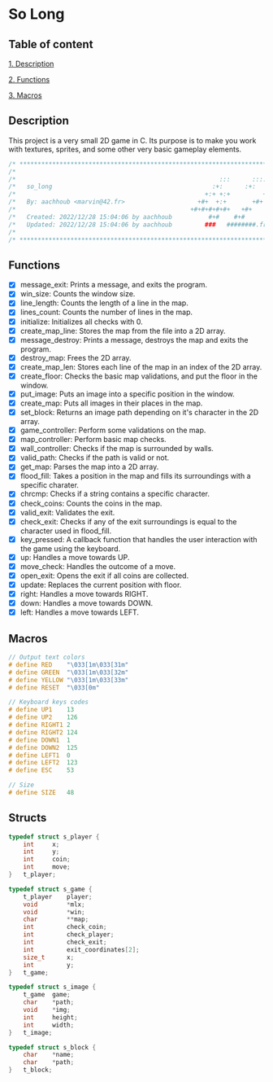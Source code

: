 # So Long

## Table of content

[1. Description](#description)

[2. Functions](#functions)

[3. Macros](#macros)

## Description

This project is a very small 2D game in C.
Its purpose is to make you work with textures, sprites, and some other very basic gameplay elements.

```c
/* ************************************************************************** */
/*                                                                            */
/*                                                        :::      ::::::::   */
/*   so_long                                            :+:      :+:    :+:   */
/*                                                    +:+ +:+         +:+     */
/*   By: aachhoub <marvin@42.fr>                    +#+  +:+       +#+        */
/*                                                +#+#+#+#+#+   +#+           */
/*   Created: 2022/12/28 15:04:06 by aachhoub          #+#    #+#             */
/*   Updated: 2022/12/28 15:04:06 by aachhoub         ###   ########.fr       */
/*                                                                            */
/* ************************************************************************** */
```

## Functions

- [x] message_exit: Prints a message, and exits the program.
- [x] win_size: Counts the window size.
- [x] line_length: Counts the length of a line in the map.
- [x] lines_count: Counts the number of lines in the map.
- [x] initialize: Initializes all checks with 0.
- [x] create_map_line: Stores the map from the file into a 2D array.
- [x] message_destroy: Prints a message, destroys the map and exits the program.
- [x] destroy_map: Frees the 2D array.
- [x] create_map_len: Stores each line of the map in an index of the 2D array.
- [x] create_floor: Checks the basic map validations, and put the floor in the window.
- [x] put_image: Puts an image into a specific position in the window.
- [x] create_map: Puts all images in their places in the map.
- [x] set_block: Returns an image path depending on it's character in the 2D array.
- [x] game_controller: Perform some validations on the map.
- [x] map_controller: Perform basic map checks.
- [x] wall_controller: Checks if the map is surrounded by walls.
- [x] valid_path: Checks if the path is valid or not.
- [x] get_map: Parses the map into a 2D array.
- [x] flood_fill: Takes a position in the map and fills its surroundings with a specific charater.
- [x] chrcmp: Checks if a string contains a specific character.
- [x] check_coins: Counts the coins in the map.
- [x] valid_exit: Validates the exit.
- [x] check_exit: Checks if any of the exit surroundings is equal to the character used in flood_fill.
- [x] key_pressed: A callback function that handles the user interaction with the game using the keyboard.
- [x] up: Handles a move towards UP.
- [x] move_check: Handles the outcome of a move.
- [x] open_exit: Opens the exit if all coins are collected.
- [x] update: Replaces the current position with floor.
- [x] right: Handles a move towards RIGHT.
- [x] down: Handles a move towards DOWN.
- [x] left: Handles a move towards LEFT.

## Macros

```c
// Output text colors
# define RED	"\033[1m\033[31m"
# define GREEN	"\033[1m\033[32m"
# define YELLOW	"\033[1m\033[33m"
# define RESET	"\033[0m"

// Keyboard keys codes
# define UP1	13
# define UP2	126
# define RIGHT1	2
# define RIGHT2	124
# define DOWN1	1
# define DOWN2	125
# define LEFT1	0
# define LEFT2	123
# define ESC	53

// Size
# define SIZE	48
```

## Structs

```c
typedef struct s_player {
	int		x;
	int		y;
	int		coin;
	int		move;
}	t_player;

typedef struct s_game {
	t_player	player;
	void		*mlx;
	void		*win;
	char		**map;
	int			check_coin;
	int			check_player;
	int			check_exit;
	int			exit_coordinates[2];
	size_t		x;
	int			y;
}	t_game;

typedef struct s_image {
	t_game	game;
	char	*path;
	void	*img;
	int		height;
	int		width;
}	t_image;

typedef struct s_block {
	char	*name;
	char	*path;
}	t_block;
```
